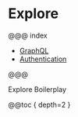 # Explore

@@@ index

* [GraphQL](graphql.md)
* [Authentication](authentication.md)

@@@

Explore Boilerplay

@@toc { depth=2 }
